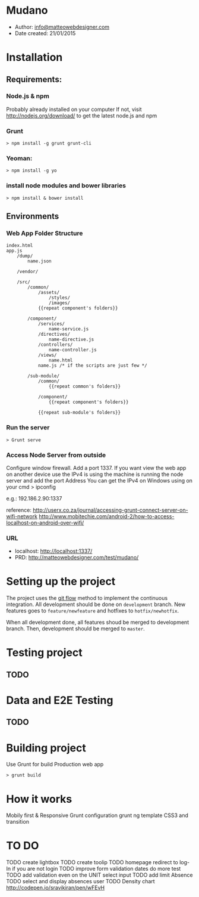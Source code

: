 # Mudano

- Author: <info@matteowebdesigner.com>
- Date created: 21/01/2015


# Installation

## Requirements:

### Node.js & npm
Probably already installed on your computer
If not, visit <http://nodejs.org/download/> to get the latest node.js and npm


### Grunt

	> npm install -g grunt grunt-cli

### Yeoman:

	> npm install -g yo

### install node modules and bower libraries
	
	> npm install & bower install


## Environments

### Web App Folder Structure
	index.html
	app.js
		/dump/
			name.json
		
		/vendor/

		/src/
			/common/
				/assets/
					/styles/
					/images/
				{{repeat component's folders}}
			
			/component/
				/services/
					name-service.js
				/directives/
					name-directive.js
				/controllers/
					name-controller.js
				/views/
					name.html
				name.js /* if the scripts are just few */

			/sub-module/
				/common/
					{{repeat common's folders}}

				/component/
					{{repeat component's folders}}

				{{repeat sub-module's folders}}

### Run the server
	> Grunt serve

### Access Node Server from outside
Configure window firewall. Add a port 1337. 
If you want view the web app on another device use the IPv4 is using the machine is running the node server and add the port Address 
You can get the IPv4 on Windows using on your cmd
	> ipconfig

e.g.: 192.186.2.90:1337

reference:
<http://userx.co.za/journal/accessing-grunt-connect-server-on-wifi-network>
<http://www.mobitechie.com/android-2/how-to-access-localhost-on-android-over-wifi/>

### URL
- localhost: <http://localhost:1337/>
- PRD: <http://matteowebdesigner.com/test/mudano/>
# Setting up the project
The project uses the [git flow](http://nvie.com/posts/a-successful-git-branching-model/) method to implement the continuous integration.
All development should be done on `development` branch. New features goes to `feature/newfeature` and hotfixes to `hotfix/newhotfix`.

When all development done, all features shoud be merged to development branch. Then, development should be merged to `master`.


# Testing project

## TODO


# Data and E2E Testing

## TODO


# Building project

Use Grunt for build Production web app

	> grunt build


# How it works
Mobily first & Responsive
Grunt configuration
grunt ng template
CSS3 and transition


# TO DO
TODO create lightbox
TODO create toolip
TODO homepage redirect to log-In if you are not login
TODO improve form validation dates do more test
TODO add validation even on the UNIT select input
TODO add limit Absence
TODO select and display absences user
TODO Density chart http://codepen.io/sravikiran/pen/wFEvH